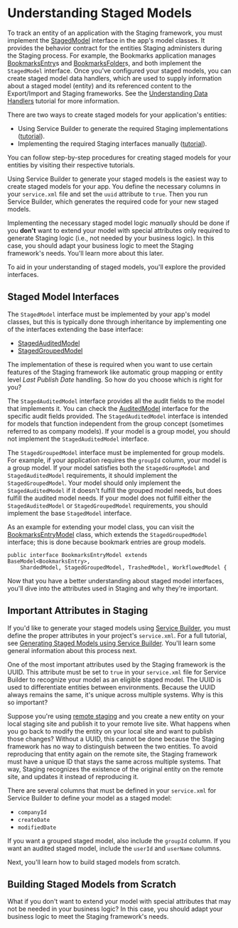 # Understanding Staged Models

To track an entity of an application with the Staging framework, you must
implement the
[StagedModel](@platform-ref@/7.0-latest/javadocs/portal-kernel/com/liferay/portal/kernel/model/StagedModel.html)
interface in the app's model classes. It provides the behavior contract for the
entities Staging administers during the Staging process. For example, the
Bookmarks application manages
[BookmarksEntry](@app-ref@/collaboration/latest/javadocs/com/liferay/bookmarks/model/BookmarksEntry.html)s
and
[BookmarksFolder](@app-ref/collaboration/latest/javadocs/com/liferay/bookmarks/model/BookmarksFolder.html)s,
and both implement the `StagedModel` interface. Once you've configured your
staged models, you can create staged model data handlers, which are used to
supply information about a staged model (entity) and its referenced content to
the Export/Import and Staging frameworks. See the
[Understanding Data Handlers](/develop/tutorials/-/knowledge_base/7-0/understanding-data-handlers)
tutorial for more information.

There are two ways to create staged models for your application's entities:

- Using Service Builder to generate the required Staging implementations
  ([tutorial]()).
- Implementing the required Staging interfaces manually
  ([tutorial]()).

You can follow step-by-step procedures for creating staged models for your
entities by visiting their respective tutorials.

Using Service Builder to generate your staged models is the easiest way to
create staged models for your app. You define the necessary columns in your
`service.xml` file and set the `uuid` attribute to `true`. Then you run
Service Builder, which generates the required code for your new staged models.

Implementing the necessary staged model logic *manually* should be done if you
**don't** want to extend your model with special attributes only required to
generate Staging logic (i.e., not needed by your business logic). In this case,
you should adapt your business logic to meet the Staging framework's needs.
You'll learn more about this later.

To aid in your understanding of staged models, you'll explore the provided
interfaces.

## Staged Model Interfaces

The `StagedModel` interface must be implemented by your app's model classes, but
this is typically done through inheritance by implementing one of the
interfaces extending the base interface:

- [StagedAuditedModel](@platform-ref@/7.0-latest/javadocs/portal-kernel/com/liferay/portal/kernel/model/StagedAuditedModel.html)
- [StagedGroupedModel](@platform-ref@/7.0-latest/javadocs/portal-kernel/com/liferay/portal/kernel/model/StagedGroupedModel.html)

The implementation of these is required when you want to use certain features of
the Staging framework like automatic group mapping or entity level *Last Publish
Date* handling. So how do you choose which is right for you?

The `StagedAuditedModel` interface provides all the audit fields to the model
that implements it. You can check the
[AuditedModel](@platform-ref@/7.0-latest/javadocs/portal-kernel/com/liferay/portal/kernel/model/AuditedModel.html)
interface for the specific audit fields provided. The `StagedAuditedModel`
interface is intended for models that function independent from the group
concept (sometimes referred to as company models). If your model is a group
model, you should not implement the `StagedAuditedModel` interface.

The `StagedGroupedModel` interface must be implemented for group models. For
example, if your application requires the `groupId` column, your model is a
group model. If your model satisfies both the `StagedGroupModel` and
`StagedAuditedModel` requirements, it should implement the `StagedGroupedModel`.
Your model should only implement the `StagedAuditedModel` if it doesn't fulfill
the grouped model needs, but does fulfill the audited model needs. If your model
does not fulfill either the `StagedAuditedModel` or `StagedGroupedModel`
requirements, you should implement the base `StagedModel` interface.

As an example for extending your model class, you can visit the
[BookmarksEntryModel](@app-ref@/collaboration/latest/javadocs/com/liferay/bookmarks/model/BookmarksEntryModel.html)
class, which extends the `StagedGroupedModel` interface; this is done because
bookmark entries are group models.

    public interface BookmarksEntryModel extends BaseModel<BookmarksEntry>,
        ShardedModel, StagedGroupedModel, TrashedModel, WorkflowedModel {

Now that you have a better understanding about staged model interfaces, you'll
dive into the attributes used in Staging and why they're important.

## Important Attributes in Staging

If you'd like to generate your staged models using
[Service Builder](/develop/tutorials/-/knowledge_base/7-0/service-builder), you
must define the proper attributes in your project's `service.xml`. For a full
tutorial, see
[Generating Staged Models using Service Builder]().
You'll learn some general information about this process next.

One of the most important attributes used by the Staging framework is the UUID.
This attribute must be set to `true` in your `service.xml` file for Service
Builder to recognize your model as an eligible staged model. The UUID is used to
differentiate entities between environments. Because the UUID always remains the
same, it's unique across multiple systems. Why is this so important?

Suppose you're using
[remote staging](/discover/portal/-/knowledge_base/7-0/enabling-staging#enabling-remote-live-staging)
and you create a new entity on your local staging site and publish it to your
remote live site. What happens when you go back to modify the entity on your
local site and want to publish those changes? Without a UUID, this cannot be
done because the Staging framework has no way to distinguish between the two
entities. To avoid reproducing that entity again on the remote site, the Staging
framework must have a unique ID that stays the same across multiple systems.
That way, Staging recognizes the existence of the original entity on the remote
site, and updates it instead of reproducing it.

There are several columns that must be defined in your `service.xml` for
Service Builder to define your model as a staged model:

- `companyId`
- `createDate`
- `modifiedDate`

If you want a grouped staged model, also include the `groupId` column. If you
want an audited staged model, include the `userId` and `userName` columns.

Next, you'll learn how to build staged models from scratch.

## Building Staged Models from Scratch

What if you don't want to extend your model with special attributes that may not
be needed in your business logic? In this case, you should adapt your business
logic to meet the Staging framework's needs. 





